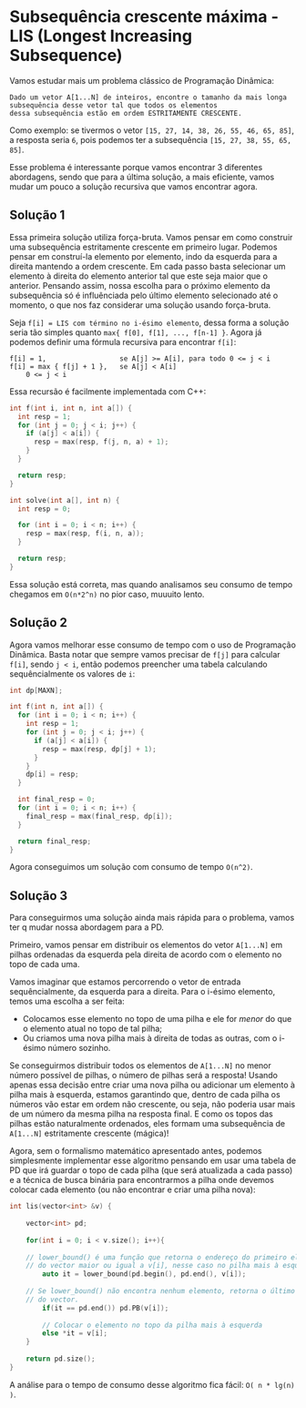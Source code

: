 # Subsequência crescente máxima - LIS (Longest Increasing Subsequence)

Vamos estudar mais um problema clássico de Programação Dinâmica:

```
Dado um vetor A[1...N] de inteiros, encontre o tamanho da mais longa subsequência desse vetor tal que todos os elementos
dessa subsequência estão em ordem ESTRITAMENTE CRESCENTE.
```

Como exemplo: se tivermos o vetor `[15, 27, 14, 38, 26, 55, 46, 65, 85]`, a resposta seria `6`, pois podemos ter a subsequência `[15, 27, 38, 55, 65, 85]`.

Esse problema é interessante porque vamos encontrar 3 diferentes abordagens, sendo que para a última solução, a mais eficiente, vamos mudar um pouco a solução recursiva que vamos encontrar agora.

## Solução 1

Essa primeira solução utiliza força-bruta. Vamos pensar em como construir uma subsequência estritamente crescente em primeiro lugar. Podemos pensar em construí-la elemento por elemento, indo da esquerda para a direita mantendo a ordem crescente. Em cada passo basta selecionar um elemento à direita do elemento anterior tal que este seja maior que o anterior.
Pensando assim, nossa escolha para o próximo elemento da subsequência só é influênciada pelo último elemento selecionado até o momento, o que nos faz considerar uma solução usando força-bruta.

Seja `f[i] = LIS com término no i-ésimo elemento`, dessa forma a solução seria tão simples quanto `max{ f[0], f[1], ..., f[n-1] }`. Agora já podemos definir uma fórmula recursiva para encontrar `f[i]`:

```
f[i] = 1,                  se A[j] >= A[i], para todo 0 <= j < i 
f[i] = max { f[j] + 1 },   se A[j] < A[i]
    0 <= j < i
```

Essa recursão é facilmente implementada com C++:

```c++
int f(int i, int n, int a[]) {
  int resp = 1;
  for (int j = 0; j < i; j++) {
    if (a[j] < a[i]) {
      resp = max(resp, f(j, n, a) + 1);
    }
  }

  return resp;
}

int solve(int a[], int n) {
  int resp = 0;

  for (int i = 0; i < n; i++) {
    resp = max(resp, f(i, n, a));
  }

  return resp;
}
```

Essa solução está correta, mas quando analisamos seu consumo de tempo chegamos em `O(n*2^n)` no pior caso, muuuito lento.

## Solução 2

Agora vamos melhorar esse consumo de tempo com o uso de Programação Dinâmica. Basta notar que sempre vamos precisar de `f[j]` para calcular `f[i]`, sendo `j < i`, então podemos preencher uma tabela calculando sequêncialmente os valores de `i`:

```C++
int dp[MAXN];

int f(int n, int a[]) {
  for (int i = 0; i < n; i++) {
    int resp = 1;
    for (int j = 0; j < i; j++) {
      if (a[j] < a[i]) {
        resp = max(resp, dp[j] + 1);
      }
    }
    dp[i] = resp;
  }

  int final_resp = 0;
  for (int i = 0; i < n; i++) {
    final_resp = max(final_resp, dp[i]);
  }

  return final_resp;
}
```

Agora conseguimos um solução com consumo de tempo `O(n^2)`.

## Solução 3

Para conseguirmos uma solução ainda mais rápida para o problema, vamos ter q mudar nossa abordagem para a PD.

Primeiro, vamos pensar em distribuir os elementos do vetor `A[1...N]` em pilhas ordenadas da esquerda pela direita de acordo com o elemento no topo de cada uma.

Vamos imaginar que estamos percorrendo o vetor de entrada sequêncialmente, da esquerda para a direita. Para o i-ésimo elemento, temos uma escolha a ser feita:

- Colocamos esse elemento no topo de uma pilha e ele for _menor_ do que o elemento atual no topo de tal pilha;
- Ou criamos uma nova pilha mais à direita de todas as outras, com o i-ésimo número sozinho.

Se conseguirmos distribuir todos os elementos de `A[1...N]` no menor número possível de pilhas, o número de pilhas será a resposta! Usando apenas essa decisão entre criar uma nova pilha ou adicionar um elemento à pilha mais à esquerda, estamos garantindo que, dentro de cada pilha os números vão estar em ordem não crescente, ou seja, não poderia usar mais de um número da mesma pilha na resposta final. E como os topos das pilhas estão naturalmente ordenados, eles formam uma subsequência de `A[1...N]` estritamente crescente (mágica)!

Agora, sem o formalismo matemático apresentado antes, podemos simplesmente implementar esse algoritmo pensando em usar uma tabela de PD que irá guardar o topo de cada pilha (que será atualizada a cada passo) e a técnica de busca binária para encontrarmos a pilha onde devemos colocar cada elemento (ou não encontrar e criar uma pilha nova):

```C++
int lis(vector<int> &v) {
	
	vector<int> pd;
	
	for(int i = 0; i < v.size(); i++){
		
    // lower_bound() é uma função que retorna o endereço do primeiro elemento
    // do vector maior ou igual a v[i], nesse caso no pilha mais à esquerda.
		auto it = lower_bound(pd.begin(), pd.end(), v[i]);
		
    // Se lower_bound() não encontra nenhum elemento, retorna o último endereço
    // do vector.
		if(it == pd.end()) pd.PB(v[i]);
		
		// Colocar o elemento no topo da pilha mais à esquerda
		else *it = v[i];
	}
	
	return pd.size();
}
```

A análise para o tempo de consumo desse algoritmo fica fácil: `O( n * lg(n) )`.
